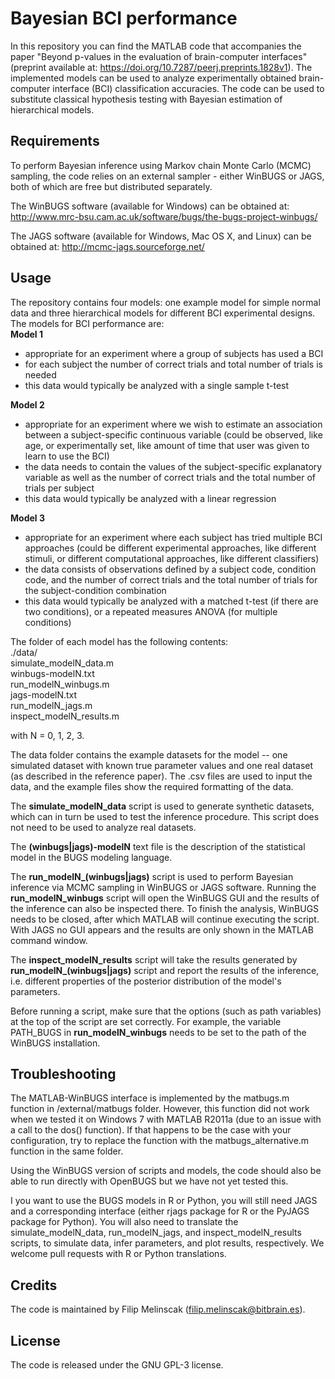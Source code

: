 # Bayesian BCI performance

In this repository you can find the MATLAB code that accompanies the paper "Beyond p-values in the evaluation of brain-computer interfaces" (preprint available at: https://doi.org/10.7287/peerj.preprints.1828v1).
The implemented models can be used to analyze experimentally obtained brain-computer interface (BCI) classification accuracies.
The code can be used to substitute classical hypothesis testing with Bayesian estimation of hierarchical models.

## Requirements

To perform Bayesian inference using Markov chain Monte Carlo (MCMC) sampling, the code relies on an external sampler - either WinBUGS or JAGS, both of which are free but distributed separately.

The WinBUGS software (available for Windows) can be obtained at:  
http://www.mrc-bsu.cam.ac.uk/software/bugs/the-bugs-project-winbugs/

The JAGS software (available for Windows, Mac OS X, and Linux) can be obtained at:
http://mcmc-jags.sourceforge.net/


## Usage

The repository contains four models: one example model for simple normal data and three hierarchical models for different BCI experimental designs.  
The models for BCI performance are:  
**Model 1**
  * appropriate for an experiment where a group of subjects has used a BCI
  * for each subject the number of correct trials and total number of trials is needed
  * this data would typically be analyzed with a single sample t-test
  
**Model 2**
  * appropriate for an experiment where we wish to estimate an association between a subject-specific continuous variable (could be observed, like age, or experimentally set, like amount of time that user was given to learn to use the BCI)
  * the data needs to contain the values of the subject-specific explanatory variable as well as the number of correct trials and the total number of trials per subject 
  * this data would typically be analyzed with a linear regression

**Model 3**
  - appropriate for an experiment where each subject has tried multiple BCI approaches (could be different experimental approaches, like different stimuli, or different computational approaches, like different classifiers)
  - the data consists of observations defined by a subject code, condition code, and the number of correct trials and the total number of trials for the subject-condition combination
  - this data would typically be analyzed with a matched t-test (if there are two conditions), or a repeated measures ANOVA (for multiple conditions)
  

The folder of each model has the following contents:  
./data/  
simulate_modelN_data.m  
winbugs-modelN.txt  
run_modelN_winbugs.m  
jags-modelN.txt  
run_modelN_jags.m  
inspect_modelN_results.m  

with N = 0, 1, 2, 3.

The data folder contains the example datasets for the model -- one simulated dataset with known true parameter values
and one real dataset (as described in the reference paper). The .csv files are used to input the data, and the example files show
the required formatting of the data.

The **simulate_modelN_data** script is used to generate synthetic datasets, which can in turn be used to test the inference procedure.
This script does not need to be used to analyze real datasets.

The **(winbugs|jags)-modelN** text file is the description of the statistical model in the BUGS modeling language.

The **run_modelN_(winbugs|jags)** script is used to perform Bayesian inference via MCMC sampling in WinBUGS or JAGS software.
Running the **run_modelN_winbugs** script will open the WinBUGS GUI and the results of the inference can also be inspected there.
To finish the analysis, WinBUGS needs to be closed, after which MATLAB will continue executing the script.
With JAGS no GUI appears and the results are only shown in the MATLAB command window.

The **inspect_modelN_results** script will take the results generated by **run_modelN_(winbugs|jags)** script and report the
results of the inference, i.e. different properties of the posterior distribution of the model's parameters.

Before running a script, make sure that the options (such as path variables) at the top of the script are set correctly.
For example, the variable PATH_BUGS in **run_modelN_winbugs** needs to be set to the path of the WinBUGS installation.


## Troubleshooting

The MATLAB-WinBUGS interface is implemented by the matbugs.m function in /external/matbugs folder.
However, this function did not work when we tested it on Windows 7 with MATLAB R2011a (due to an issue with a call to the dos() function).
If that happens to be the case with your configuration, try to replace the function with the matbugs_alternative.m function in the same folder.

Using the WinBUGS version of scripts and models, the code should also be able to run directly with OpenBUGS but we have not yet tested this.

I you want to use the BUGS models in R or Python, you will still need JAGS and a corresponding interface (either rjags package for R or the PyJAGS package for Python).
You will also need to translate the simulate_modelN_data, run_modelN_jags, and inspect_modelN_results scripts, to simulate data, infer parameters, and plot results, respectively.
We welcome pull requests with R or Python translations.

## Credits

The code is maintained by Filip Melinscak (filip.melinscak@bitbrain.es).

## License

The code is released under the GNU GPL-3 license.
